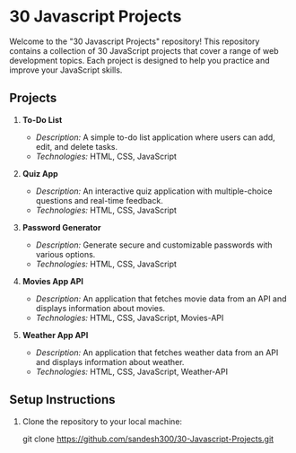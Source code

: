 # 30 Javascript Projects

Welcome to the "30 Javascript Projects" repository! This repository contains a collection of 30 JavaScript projects that cover a range of web development topics. Each project is designed to help you practice and improve your JavaScript skills.

## Projects

1. **To-Do List**
   - *Description:* A simple to-do list application where users can add, edit, and delete tasks.
   - *Technologies:* HTML, CSS, JavaScript

2. **Quiz App**
   - *Description:* An interactive quiz application with multiple-choice questions and real-time feedback.
   - *Technologies:* HTML, CSS, JavaScript

3. **Password Generator**
   - *Description:* Generate secure and customizable passwords with various options.
   - *Technologies:* HTML, CSS, JavaScript

4. **Movies App API**
   - *Description:* An application that fetches movie data from an API and displays information about movies.
   - *Technologies:* HTML, CSS, JavaScript, Movies-API

5. **Weather App API**
   - *Description:* An application that fetches weather data from an API and displays information about weather.
   - *Technologies:* HTML, CSS, JavaScript, Weather-API

## Setup Instructions

1. Clone the repository to your local machine:

   git clone https://github.com/sandesh300/30-Javascript-Projects.git
